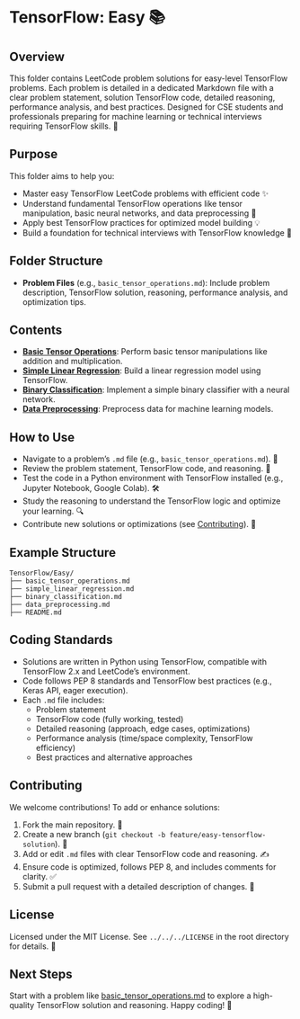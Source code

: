# TensorFlow: Easy 📚

## Overview
This folder contains LeetCode problem solutions for easy-level TensorFlow problems. Each problem is detailed in a dedicated Markdown file with a clear problem statement, solution TensorFlow code, detailed reasoning, performance analysis, and best practices. Designed for CSE students and professionals preparing for machine learning or technical interviews requiring TensorFlow skills. 🚀

## Purpose
This folder aims to help you:
- Master easy TensorFlow LeetCode problems with efficient code ✨
- Understand fundamental TensorFlow operations like tensor manipulation, basic neural networks, and data preprocessing 🧠
- Apply best TensorFlow practices for optimized model building 💡
- Build a foundation for technical interviews with TensorFlow knowledge 🎯

## Folder Structure
- **Problem Files** (e.g., `basic_tensor_operations.md`): Include problem description, TensorFlow solution, reasoning, performance analysis, and optimization tips.

## Contents
- **[Basic Tensor Operations](./basic_tensor_operations.md)**: Perform basic tensor manipulations like addition and multiplication.
- **[Simple Linear Regression](./simple_linear_regression.md)**: Build a linear regression model using TensorFlow.
- **[Binary Classification](./binary_classification.md)**: Implement a simple binary classifier with a neural network.
- **[Data Preprocessing](./data_preprocessing.md)**: Preprocess data for machine learning models.

## How to Use
- Navigate to a problem’s `.md` file (e.g., `basic_tensor_operations.md`). 📂
- Review the problem statement, TensorFlow code, and reasoning. 📝
- Test the code in a Python environment with TensorFlow installed (e.g., Jupyter Notebook, Google Colab). 🛠️
- Study the reasoning to understand the TensorFlow logic and optimize your learning. 🔍
- Contribute new solutions or optimizations (see [Contributing](#contributing)). 🤗

## Example Structure
```
TensorFlow/Easy/
├── basic_tensor_operations.md
├── simple_linear_regression.md
├── binary_classification.md
├── data_preprocessing.md
├── README.md
```

## Coding Standards
- Solutions are written in Python using TensorFlow, compatible with TensorFlow 2.x and LeetCode’s environment.
- Code follows PEP 8 standards and TensorFlow best practices (e.g., Keras API, eager execution).
- Each `.md` file includes:
  - Problem statement
  - TensorFlow code (fully working, tested)
  - Detailed reasoning (approach, edge cases, optimizations)
  - Performance analysis (time/space complexity, TensorFlow efficiency)
  - Best practices and alternative approaches

## Contributing
We welcome contributions! To add or enhance solutions:
1. Fork the main repository. 🍴
2. Create a new branch (`git checkout -b feature/easy-tensorflow-solution`). 🌿
3. Add or edit `.md` files with clear TensorFlow code and reasoning. ✍️
4. Ensure code is optimized, follows PEP 8, and includes comments for clarity. ✅
5. Submit a pull request with a detailed description of changes. 🚀

## License
Licensed under the MIT License. See `../../../LICENSE` in the root directory for details. 📜

## Next Steps
Start with a problem like [basic_tensor_operations.md](./basic_tensor_operations.md) to explore a high-quality TensorFlow solution and reasoning. Happy coding! 🌟